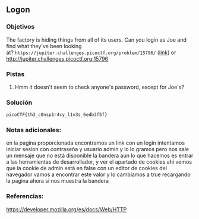 ## Logon

### Objetivos 
The factory is hiding things from all of its users. Can you login as Joe and find what they've been looking at? `https://jupiter.challenges.picoctf.org/problem/15796/` ([link](https://jupiter.challenges.picoctf.org/problem/15796/)) or http://jupiter.challenges.picoctf.org:15796
### Pistas
1. Hmm it doesn't seem to check anyone's password, except for Joe's?

### Solución 

``` bash
picoCTF{th3_c0nsp1r4cy_l1v3s_6edb3f5f}
```

### Notas adicionales:

en la pagina proporcionada encontramos un link con un login
intentamos iniciar sesion con contraseña y usuario admin y lo lo gramos
pero nos sale un mensaje que no está disponible la bandera aun
lo que hacemos es entrar a las herramientas de desarrollador, y ver el apartado de cookies
ahi vemos que la cookie de admin está en false
con un editor de cookies del navegador vamos a encontrar este valor y lo cambiamos a true
recargando la pagina ahora si nos muestra la bandera

### Referencias:
https://developer.mozilla.org/es/docs/Web/HTTP